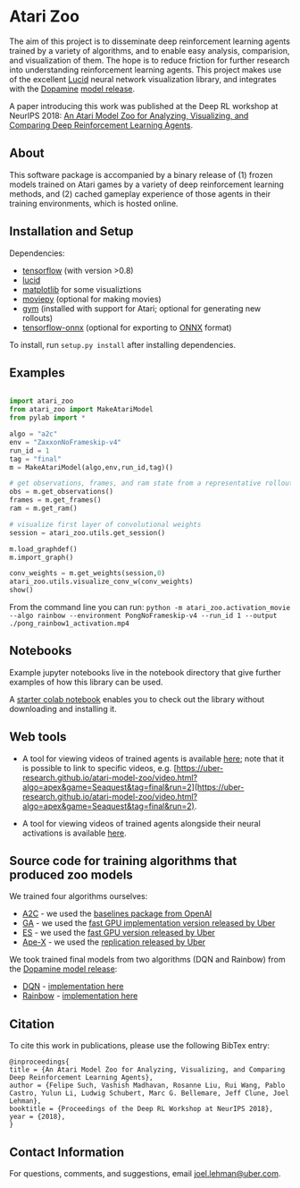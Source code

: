 # Atari Zoo

The aim of this project is to disseminate deep reinforcement learning agents trained by a variety of algorithms, and to enable easy analysis, comparision, and visualization of them. The hope is to reduce friction for further 
research into understanding reinforcement learning agents. 
This project makes use of the excellent [Lucid](https://github.com/tensorflow/lucid) neural network visualization library, and integrates with the [Dopamine](https://github.com/google/dopamine) [model release](https://github.com/google/dopamine/tree/master/docs#downloads).

A paper introducing this work was published at the Deep RL workshop at NeurIPS 2018: [An Atari Model Zoo for Analyzing, Visualizing, and Comparing Deep Reinforcement Learning Agents](https://drive.google.com/open?id=0B_utB5Y8Y6D5OHdCbjFuYmtrZnBLVGkwZEdocU5YRVVLOFFZ).

## About

This software package is accompanied by a binary release of (1) frozen models trained on Atari games by a variety of deep reinforcement learning methods, and (2) cached gameplay experience of those agents in their
training environments, which is hosted online.

## Installation and Setup

Dependencies:
* [tensorflow](https://github.com/tensorflow/tensorflow) (with version >0.8)
* [lucid](https://github.com/tensorflow/lucid)
* [matplotlib](https://matplotlib.org/) for some visualiztions
* [moviepy](https://zulko.github.io/moviepy/) (optional for making movies) 
* [gym](https://github.com/openai/gym) (installed with support for Atari; optional for generating new rollouts)
* [tensorflow-onnx](https://github.com/onnx/tensorflow-onnx) (optional for exporting to [ONNX](https://onnx.ai/) format)

To install, run ```setup.py install``` after installing dependencies.

## Examples

```python

import atari_zoo
from atari_zoo import MakeAtariModel
from pylab import *

algo = "a2c"
env = "ZaxxonNoFrameskip-v4"
run_id = 1
tag = "final"
m = MakeAtariModel(algo,env,run_id,tag)()

# get observations, frames, and ram state from a representative rollout
obs = m.get_observations()
frames = m.get_frames()
ram = m.get_ram()

# visualize first layer of convolutional weights
session = atari_zoo.utils.get_session()

m.load_graphdef()
m.import_graph()

conv_weights = m.get_weights(session,0)
atari_zoo.utils.visualize_conv_w(conv_weights)
show()

```

From the command line you can run: ```python -m atari_zoo.activation_movie --algo rainbow --environment PongNoFrameskip-v4 --run_id 1 --output ./pong_rainbow1_activation.mp4```

## Notebooks

Example jupyter notebooks live in the notebook directory that give further examples of how this library can be used.

A [starter colab notebook](https://colab.research.google.com/github/uber-research/atari-model-zoo/blob/master/colab/AtariZooColabDemo.ipynb) enables you to check out the library without downloading and installing it.

## Web tools

* A tool for viewing videos of trained agents is available [here](https://uber-research.github.io/atari-model-zoo/video.html); note that it is possible to link to specific videos,
e.g. [https://uber-research.github.io/atari-model-zoo/video.html?algo=apex&game=Seaquest&tag=final&run=2](https://uber-research.github.io/atari-model-zoo/video.html?algo=apex&game=Seaquest&tag=final&run=2).

* A tool for viewing videos of trained agents alongside their neural activations is available [here](https://uber-research.github.io/atari-model-zoo/video2.html).

## Source code for training algorithms that produced zoo models

We trained four algorithms ourselves:

* [A2C](https://arxiv.org/abs/1602.01783) - we used the [baselines package from OpenAI](https://github.com/openai/baselines)
* [GA](https://arxiv.org/abs/1712.06567) - we used the [fast GPU implementation version released by Uber](https://github.com/uber-research/deep-neuroevolution)
* [ES](https://arxiv.org/abs/1703.03864) - we used the [fast GPU version released by Uber](https://github.com/uber-research/deep-neuroevolution)
* [Ape-X](https://arxiv.org/abs/1803.00933) - we used the [replication released by Uber](https://github.com/uber-research/ape-x)

We took trained final models from two algorithms (DQN and Rainbow) from the [Dopamine model release](https://ai.googleblog.com/2018/08/introducing-new-framework-for-flexible.html):

* [DQN](https://arxiv.org/abs/1312.5602) - [implementation here](https://github.com/google/dopamine)
* [Rainbow](https://arxiv.org/abs/1710.02298) - [implementation here](https://github.com/google/dopamine)

## Citation

To cite this work in publications, please use the following BibTex entry:

```
@inproceedings{
title = {An Atari Model Zoo for Analyzing, Visualizing, and Comparing Deep Reinforcement Learning Agents},
author = {Felipe Such, Vashish Madhavan, Rosanne Liu, Rui Wang, Pablo Castro, Yulun Li, Ludwig Schubert, Marc G. Bellemare, Jeff Clune, Joel Lehman},
booktitle = {Proceedings of the Deep RL Workshop at NeurIPS 2018},
year = {2018},
}
```

## Contact Information

For questions, comments, and suggestions, email [joel.lehman@uber.com](mailto:mailto:joel.lehman@uber.com).
